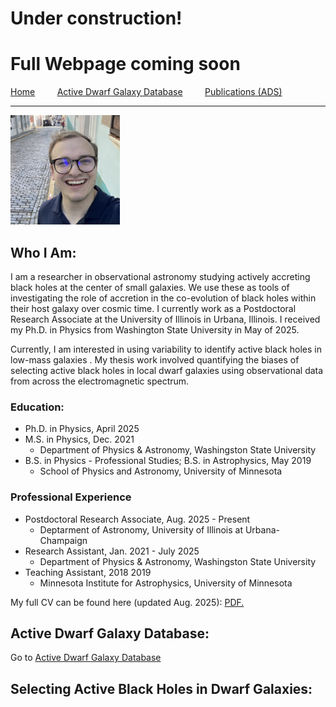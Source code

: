 # Under construction! 
# Full Webpage coming soon

[Home](#who-i-am)  &nbsp;  &nbsp;   &nbsp;  &nbsp;  [Active Dwarf Galaxy Database](project-adgd.md) &nbsp;  &nbsp;   &nbsp;  &nbsp; [Publications (ADS)](https://ui.adsabs.harvard.edu/search/fq=%7B!type%3Daqp%20v%3D%24fq_database%7D&fq_database=(database%3Aastronomy%20OR%20database%3Aphysics)&p_=0&q=author%3A%22Wasleske%2C%20Erik%20J.%22&sort=date%20desc%2C%20bibcode%20desc)

---

<img src="/images/ejw_headshot.png" width="175">


## Who I Am:
I am a researcher in observational astronomy studying actively accreting black holes at the center of small galaxies. We use these as tools of investigating  the role of accretion in the co-evolution of black holes within their host galaxy over cosmic time. I currently work as a Postdoctoral Research Associate at the University of Illinois in Urbana, Illinois. I received my Ph.D. in Physics from Washington State University in May of 2025.

Currently, I am interested in using variability to identify active black holes in low-mass galaxies . My thesis work involved quantifying the biases of selecting active black holes in local dwarf galaxies using observational data from across the electromagnetic spectrum.

### Education:
  + Ph.D. in Physics, April 2025
  + M.S. in Physics, Dec. 2021
    + Department of Physics & Astronomy, Washingston State University
  + B.S. in Physics - Professional Studies; B.S. in Astrophysics, May 2019
    + School of Physics and Astronomy, University of Minnesota

### Professional Experience
  + Postdoctoral Research Associate, Aug. 2025 - Present
    + Deptarment of Astronomy, University of Illinois at Urbana-Champaign
  + Research Assistant, Jan. 2021 - July 2025
    + Department of Physics & Astronomy, Washingston State University
  + Teaching Assistant, 2018 2019
    + Minnesota Institute for Astrophysics, University of Minnesota

My full CV can be found here (updated Aug. 2025): <a href="/CV_v2.pdf" target="_blank">PDF.</a>

## Active Dwarf Galaxy Database:
Go to [Active Dwarf Galaxy Database](project-adgd.md)



## Selecting Active Black Holes in Dwarf Galaxies:


